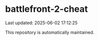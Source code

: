 # battlefront-2-cheat

Last updated: 2025-06-02 17:12:25

This repository is automatically maintained.
